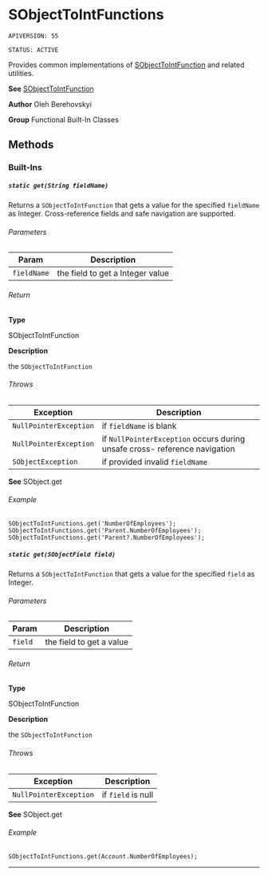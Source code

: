 # SObjectToIntFunctions

`APIVERSION: 55`

`STATUS: ACTIVE`

Provides common implementations of [SObjectToIntFunction](/docs/Functional-Abstract-Classes/SObjectToIntFunction.md) and related utilities.


**See** [SObjectToIntFunction](/docs/Functional-Abstract-Classes/SObjectToIntFunction.md)


**Author** Oleh Berehovskyi


**Group** Functional Built-In Classes

## Methods
### Built-Ins
##### `static get(String fieldName)`

Returns a `SObjectToIntFunction` that gets a value for the specified `fieldName` as Integer. Cross-reference fields and safe navigation are supported.

###### Parameters
|Param|Description|
|---|---|
|`fieldName`|the field to get a Integer value|

###### Return

**Type**

SObjectToIntFunction

**Description**

the `SObjectToIntFunction`

###### Throws
|Exception|Description|
|---|---|
|`NullPointerException`|if `fieldName` is blank|
|`NullPointerException`|if `NullPointerException` occurs during unsafe cross- reference navigation|
|`SObjectException`|if provided invalid `fieldName`|


**See** SObject.get

###### Example
```apex
SObjectToIntFunctions.get('NumberOfEmployees');
SObjectToIntFunctions.get('Parent.NumberOfEmployees');
SObjectToIntFunctions.get('Parent?.NumberOfEmployees');
```

##### `static get(SObjectField field)`

Returns a `SObjectToIntFunction` that gets a value for the specified `field` as Integer.

###### Parameters
|Param|Description|
|---|---|
|`field`|the field to get a value|

###### Return

**Type**

SObjectToIntFunction

**Description**

the `SObjectToIntFunction`

###### Throws
|Exception|Description|
|---|---|
|`NullPointerException`|if `field` is null|


**See** SObject.get

###### Example
```apex
SObjectToIntFunctions.get(Account.NumberOfEmployees);
```

---

